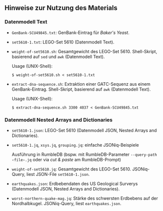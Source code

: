 ## Hinweise zur Nutzung des Materials

### Datenmodell Text

- `GenBank-SCU49845.txt`: GenBank-Eintrag für *Baker's Yeast*.
- `set5610-1.txt`: LEGO-Set 5610 (Datenmodell Text).

- `weight-of-set5610.sh`: Gesamtgewicht des LEGO-Set 5610.  Shell-Skript, basierend auf `sed` und `awk` (Datenmodell Text).

  Usage (UNIX-Shell):
  ~~~
  $ weight-of-set5610.sh < set5610-1.txt
  ~~~

- `extract-dna-sequence.sh`: Extraktion einer GATC-Sequenz aus einem GenBank-Eintrag.
  Shell-Skript, basierend auf `awk` (Datenmodell Text).
  
  Usage (UNIX-Shell):
  ~~~
  $ extract-dna-sequence.sh 3300 4037 < GenBank-SCU49845.txt
  ~~~

### Datenmodell Nested Arrays and Dictionaries

- `set5610-1.json`: LEGO-Set 5610 (Datenmodell JSON, Nested Arrays and Dictionaries).
- `set5610-1.jq`, `xsys.jq`, `grouping.jq`: einfache JSONiq-Beispiele

  Ausführung in RumbleDB (bspw. mit RumbleDB-Parameter `--query-path ‹file›.jq` oder via _cut & paste_ am RumbleDB-Prompt)

- `weight-of-set5610.jq`: Gesamtgewicht des LEGO-Set 5610. JSONiq-Query, liest JSON-File `set5610-1.json`.
 
- `earthquakes.json`: Erdbebendaten des US Geological Surverys (Datenmodell JSON, Nested Arrays and Dictionaries).

- `worst-northern-quake-mag.jq`: Stärke des schwersten Erdbebens auf der Nordhalbkugel. JSONiq-Query, liest `earthquakes.json`.
